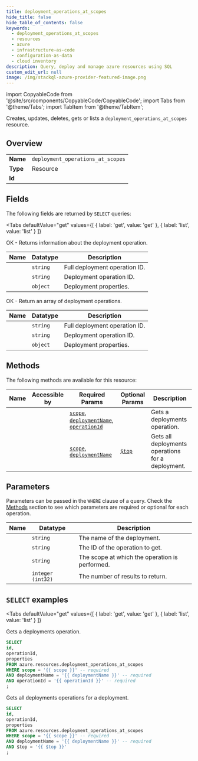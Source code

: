 ```yaml
--- 
title: deployment_operations_at_scopes
hide_title: false
hide_table_of_contents: false
keywords:
  - deployment_operations_at_scopes
  - resources
  - azure
  - infrastructure-as-code
  - configuration-as-data
  - cloud inventory
description: Query, deploy and manage azure resources using SQL
custom_edit_url: null
image: /img/stackql-azure-provider-featured-image.png
---
```


import CopyableCode from '@site/src/components/CopyableCode/CopyableCode';
import Tabs from '@theme/Tabs';
import TabItem from '@theme/TabItem';

Creates, updates, deletes, gets or lists a <code>deployment_operations_at_scopes</code> resource.

## Overview
<table><tbody>
<tr><td><b>Name</b></td><td><code>deployment_operations_at_scopes</code></td></tr>
<tr><td><b>Type</b></td><td>Resource</td></tr>
<tr><td><b>Id</b></td><td><CopyableCode code="azure.resources.deployment_operations_at_scopes" /></td></tr>
</tbody></table>

## Fields

The following fields are returned by `SELECT` queries:

<Tabs
    defaultValue="get"
    values={[
        { label: 'get', value: 'get' },
        { label: 'list', value: 'list' }
    ]}
>
<TabItem value="get">

OK - Returns information about the deployment operation.

<table>
<thead>
    <tr>
    <th>Name</th>
    <th>Datatype</th>
    <th>Description</th>
    </tr>
</thead>
<tbody>
<tr>
    <td><CopyableCode code="id" /></td>
    <td><code>string</code></td>
    <td>Full deployment operation ID.</td>
</tr>
<tr>
    <td><CopyableCode code="operationId" /></td>
    <td><code>string</code></td>
    <td>Deployment operation ID.</td>
</tr>
<tr>
    <td><CopyableCode code="properties" /></td>
    <td><code>object</code></td>
    <td>Deployment properties.</td>
</tr>
</tbody>
</table>
</TabItem>
<TabItem value="list">

OK - Return an array of deployment operations.

<table>
<thead>
    <tr>
    <th>Name</th>
    <th>Datatype</th>
    <th>Description</th>
    </tr>
</thead>
<tbody>
<tr>
    <td><CopyableCode code="id" /></td>
    <td><code>string</code></td>
    <td>Full deployment operation ID.</td>
</tr>
<tr>
    <td><CopyableCode code="operationId" /></td>
    <td><code>string</code></td>
    <td>Deployment operation ID.</td>
</tr>
<tr>
    <td><CopyableCode code="properties" /></td>
    <td><code>object</code></td>
    <td>Deployment properties.</td>
</tr>
</tbody>
</table>
</TabItem>
</Tabs>

## Methods

The following methods are available for this resource:

<table>
<thead>
    <tr>
    <th>Name</th>
    <th>Accessible by</th>
    <th>Required Params</th>
    <th>Optional Params</th>
    <th>Description</th>
    </tr>
</thead>
<tbody>
<tr>
    <td><a href="#get"><CopyableCode code="get" /></a></td>
    <td><CopyableCode code="select" /></td>
    <td><a href="#parameter-scope"><code>scope</code></a>, <a href="#parameter-deploymentName"><code>deploymentName</code></a>, <a href="#parameter-operationId"><code>operationId</code></a></td>
    <td></td>
    <td>Gets a deployments operation.</td>
</tr>
<tr>
    <td><a href="#list"><CopyableCode code="list" /></a></td>
    <td><CopyableCode code="select" /></td>
    <td><a href="#parameter-scope"><code>scope</code></a>, <a href="#parameter-deploymentName"><code>deploymentName</code></a></td>
    <td><a href="#parameter-$top"><code>$top</code></a></td>
    <td>Gets all deployments operations for a deployment.</td>
</tr>
</tbody>
</table>

## Parameters

Parameters can be passed in the `WHERE` clause of a query. Check the [Methods](#methods) section to see which parameters are required or optional for each operation.

<table>
<thead>
    <tr>
    <th>Name</th>
    <th>Datatype</th>
    <th>Description</th>
    </tr>
</thead>
<tbody>
<tr id="parameter-deploymentName">
    <td><CopyableCode code="deploymentName" /></td>
    <td><code>string</code></td>
    <td>The name of the deployment.</td>
</tr>
<tr id="parameter-operationId">
    <td><CopyableCode code="operationId" /></td>
    <td><code>string</code></td>
    <td>The ID of the operation to get.</td>
</tr>
<tr id="parameter-scope">
    <td><CopyableCode code="scope" /></td>
    <td><code>string</code></td>
    <td>The scope at which the operation is performed.</td>
</tr>
<tr id="parameter-$top">
    <td><CopyableCode code="$top" /></td>
    <td><code>integer (int32)</code></td>
    <td>The number of results to return.</td>
</tr>
</tbody>
</table>

## `SELECT` examples

<Tabs
    defaultValue="get"
    values={[
        { label: 'get', value: 'get' },
        { label: 'list', value: 'list' }
    ]}
>
<TabItem value="get">

Gets a deployments operation.

```sql
SELECT
id,
operationId,
properties
FROM azure.resources.deployment_operations_at_scopes
WHERE scope = '{{ scope }}' -- required
AND deploymentName = '{{ deploymentName }}' -- required
AND operationId = '{{ operationId }}' -- required
;
```
</TabItem>
<TabItem value="list">

Gets all deployments operations for a deployment.

```sql
SELECT
id,
operationId,
properties
FROM azure.resources.deployment_operations_at_scopes
WHERE scope = '{{ scope }}' -- required
AND deploymentName = '{{ deploymentName }}' -- required
AND $top = '{{ $top }}'
;
```
</TabItem>
</Tabs>

